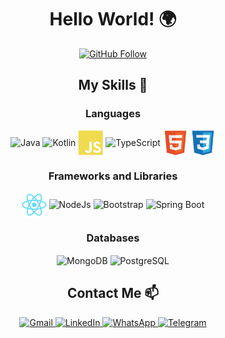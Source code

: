 <div align="center">
  <h1>Hello World! 🌍</h1>

  <a href="https://github.com/devmnl">
    <img src="https://img.shields.io/github/followers/devmnl?label=Follow&style=social" alt="GitHub Follow">
  </a>

  <h2>My Skills 🎯</h2>

  <h3>Languages</h3>
  <div style="display: inline_block;">
    <img align="center" alt="Java" height="40" width="40" src="https://cdn.jsdelivr.net/gh/devicons/devicon/icons/java/java-original.svg">
    <img align="center" alt="Kotlin" height="40" width="40" src="https://cdn.jsdelivr.net/gh/devicons/devicon/icons/kotlin/kotlin-original.svg">
    <img align="center" alt="JavaScript" height="40" width="40" src="https://raw.githubusercontent.com/devicons/devicon/master/icons/javascript/javascript-plain.svg">
    <img align="center" alt="TypeScript" height="40" width="40" src="https://cdn.jsdelivr.net/gh/devicons/devicon/icons/typescript/typescript-original.svg">
    <img align="center" alt="HTML" height="40" width="40" src="https://raw.githubusercontent.com/devicons/devicon/master/icons/html5/html5-original.svg">
    <img align="center" alt="CSS" height="40" width="40" src="https://raw.githubusercontent.com/devicons/devicon/master/icons/css3/css3-original.svg">
  </div>

  <h3>Frameworks and Libraries</h3>
  <div style="display: inline_block;">
    <img align="center" alt="React" height="40" width="40" src="https://raw.githubusercontent.com/devicons/devicon/master/icons/react/react-original.svg">
    <img align="center" alt="NodeJs" height="40" width="40" src="https://cdn.jsdelivr.net/gh/devicons/devicon/icons/nodejs/nodejs-plain.svg">
    <img align="center" alt="Bootstrap" height="40" width="40" src="https://cdn.jsdelivr.net/gh/devicons/devicon/icons/bootstrap/bootstrap-original.svg">
    <img align="center" alt="Spring Boot" height="40" width="40" src="https://cdn.jsdelivr.net/gh/devicons/devicon/icons/spring/spring-original.svg">
  </div>

  <h3>Databases</h3>
  <div style="display: inline_block;">
    <img align="center" alt="MongoDB" height="40" width="40" src="https://cdn.jsdelivr.net/gh/devicons/devicon/icons/mongodb/mongodb-original.svg">
    <img align="center" alt="PostgreSQL" height="40" width="40" src="https://cdn.jsdelivr.net/gh/devicons/devicon/icons/postgresql/postgresql-original.svg">
  </div>

  <h2>Contact Me 📫</h2>

  <div>
    <a href="https://meu-linktree-chi.vercel.app/" target="_blank">
      <img src="https://img.shields.io/badge/-Gmail-%23333?style=for-the-badge&logo=gmail&logoColor=white" alt="Gmail">
    </a>
    <a href="https://www.linkedin.com/in/manoel-franco-fernandes-neto-6260a0281/" target="_blank">
      <img src="https://img.shields.io/badge/-LinkedIn-%230077B5?style=for-the-badge&logo=linkedin&logoColor=white" alt="LinkedIn">
    </a>
    <a href="https://wa.me/+5511932590460" target="_blank">
      <img src="https://img.shields.io/badge/-WhatsApp-%25D366?style=for-the-badge&logo=whatsapp&logoColor=white" alt="WhatsApp">
    </a>
    <a href="https://t.me/+5511932590460" target="_blank">
      <img src="https://img.shields.io/badge/-Telegram-%2300B2EE?style=for-the-badge&logo=telegram&logoColor=white" alt="Telegram">
    </a>
  </div>

</div>





